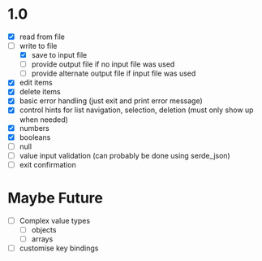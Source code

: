 # 1.0

- [x] read from file
- [ ] write to file
  - [x] save to input file
  - [ ] provide output file if no input file was used
  - [ ] provide alternate output file if input file was used
- [x] edit items
- [x] delete items
- [x] basic error handling (just exit and print error message)
- [x] control hints for list navigation, selection, deletion (must only show up when needed)
- [x] numbers
- [x] booleans
- [ ] null
- [ ] value input validation (can probably be done using serde_json)
- [ ] exit confirmation

# Maybe Future

- [ ] Complex value types
  - [ ] objects
  - [ ] arrays
- [ ] customise key bindings
